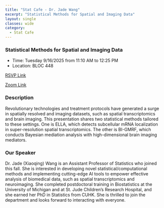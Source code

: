 ```yaml
---
title: "Stat Cafe - Dr. Jade Wang"
excerpt: "Statistical Methods for Spatial and Imaging Data"
layout: single
classes: wide
category: 
  - Stat Cafe
---
```


<!--
<img src="https://github.com/tamusgsa/tamusgsa.github.io/blob/master/assets/images/stat_cafe/Lee_Apr_14_2025/IMG_2229.JPG?raw=true" alt="Header" width="315" style="float: right;"/> 
-->


### Statistical Methods for Spatial and Imaging Data

- Time: Tuesday 9/16/2025 from 11:10 AM to 12:25 PM
- Location: BLOC 448


[RSVP Link](<https://urldefense.com/v3/__https://forms.gle/vh78JSBJ3XNJw8uX6__;!!KwNVnqRv!ARmAEL8fvzV-JhQ55_RTlD_k1CYBcZ_R7gsTbl93pCYaXNSaxcHxwh9_wlw_MUH5NWdqfmSVE6y7JGEk1LdM$>)

[Zoom Link](<https://tamu.zoom.us/j/91033644108>)

### Description

Revolutionary technologies and treatment protocols have generated a surge in spatially resolved and imaging datasets, such as spatial transcriptomics and brain imaging. This presentation shares two statistical methods tailored to these settings. One is ELLA, which detects subcellular mRNA localization in super-resolution spatial transcriptomics. The other is BI-GMRF, which conducts Bayesian mediation analysis with high-dimensional brain imaging mediators.


### Our Speaker

Dr. Jade (Xiaoqing) Wang is an Assistant Professor of Statistics who joined this fall. She is interested in developing novel statistical/computational methods and implementing cutting-edge AI tools to empower effective analysis of biomedical data, such as spatial transcriptomics and neuroimaging. She completed postdoctoral training in Biostatistics at the University of Michigan and at St. Jude Children’s Research Hospital, and she earned her PhD in Statistics from CUHK. She is thrilled to join the department and looks forward to interacting with everyone.


<!--
### Presentation
<iframe src="https://drive.google.com/file/d/1tN9MfS-UIcedYkMafjpg1VxsRcSM0t8T/preview" width="640" height="480" allow="autoplay"></iframe>
-->

<!--
### Recording
<iframe width="560" height="315" src="https://www.youtube.com/embed/4k2Cp6_qF8w?si=KPxNBAuZWUIRiC9M" title="YouTube video player" frameborder="0" allow="accelerometer; autoplay; clipboard-write; encrypted-media; gyroscope; picture-in-picture; web-share" referrerpolicy="strict-origin-when-cross-origin" allowfullscreen></iframe>
-->

<!--
### Gallery (with photos by Samantha Williams)

{% include gallery id="layouts_gallery" %}
-->
